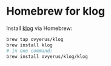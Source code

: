 # Homebrew for klog

Install [klog](https://github.com/jotaen/klog) via Homebrew:

```sh
brew tap ovyerus/klog
brew install klog
# in one command:
brew install ovyerus/klog/klog
```
